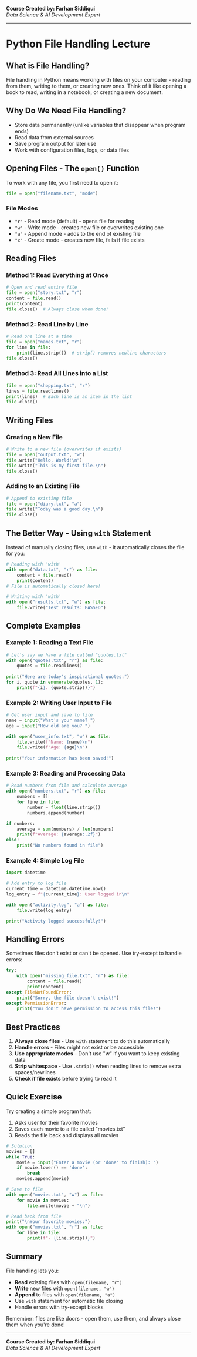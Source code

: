 **Course Created by: Farhan Siddiqui**  
*Data Science & AI Development Expert*


---

# Python File Handling Lecture

## What is File Handling?

File handling in Python means working with files on your computer - reading from them, writing to them, or creating new ones. Think of it like opening a book to read, writing in a notebook, or creating a new document.

## Why Do We Need File Handling?

- Store data permanently (unlike variables that disappear when program ends)
- Read data from external sources
- Save program output for later use
- Work with configuration files, logs, or data files

## Opening Files - The `open()` Function

To work with any file, you first need to open it:

```python
file = open("filename.txt", "mode")
```

### File Modes

- `"r"` - Read mode (default) - opens file for reading
- `"w"` - Write mode - creates new file or overwrites existing one
- `"a"` - Append mode - adds to the end of existing file
- `"x"` - Create mode - creates new file, fails if file exists

## Reading Files

### Method 1: Read Everything at Once

```python
# Open and read entire file
file = open("story.txt", "r")
content = file.read()
print(content)
file.close()  # Always close when done!
```

### Method 2: Read Line by Line

```python
# Read one line at a time
file = open("names.txt", "r")
for line in file:
    print(line.strip())  # strip() removes newline characters
file.close()
```

### Method 3: Read All Lines into a List

```python
file = open("shopping.txt", "r")
lines = file.readlines()
print(lines)  # Each line is an item in the list
file.close()
```

## Writing Files

### Creating a New File

```python
# Write to a new file (overwrites if exists)
file = open("output.txt", "w")
file.write("Hello, World!\n")
file.write("This is my first file.\n")
file.close()
```

### Adding to an Existing File

```python
# Append to existing file
file = open("diary.txt", "a")
file.write("Today was a good day.\n")
file.close()
```

## The Better Way - Using `with` Statement

Instead of manually closing files, use `with` - it automatically closes the file for you:

```python
# Reading with 'with'
with open("data.txt", "r") as file:
    content = file.read()
    print(content)
# File is automatically closed here!

# Writing with 'with'
with open("results.txt", "w") as file:
    file.write("Test results: PASSED")
```

## Complete Examples

### Example 1: Reading a Text File

```python
# Let's say we have a file called "quotes.txt"
with open("quotes.txt", "r") as file:
    quotes = file.readlines()
    
print("Here are today's inspirational quotes:")
for i, quote in enumerate(quotes, 1):
    print(f"{i}. {quote.strip()}")
```

### Example 2: Writing User Input to File

```python
# Get user input and save to file
name = input("What's your name? ")
age = input("How old are you? ")

with open("user_info.txt", "w") as file:
    file.write(f"Name: {name}\n")
    file.write(f"Age: {age}\n")
    
print("Your information has been saved!")
```

### Example 3: Reading and Processing Data

```python
# Read numbers from file and calculate average
with open("numbers.txt", "r") as file:
    numbers = []
    for line in file:
        number = float(line.strip())
        numbers.append(number)

if numbers:
    average = sum(numbers) / len(numbers)
    print(f"Average: {average:.2f}")
else:
    print("No numbers found in file")
```

### Example 4: Simple Log File

```python
import datetime

# Add entry to log file
current_time = datetime.datetime.now()
log_entry = f"{current_time}: User logged in\n"

with open("activity.log", "a") as file:
    file.write(log_entry)

print("Activity logged successfully!")
```

## Handling Errors

Sometimes files don't exist or can't be opened. Use try-except to handle errors:

```python
try:
    with open("missing_file.txt", "r") as file:
        content = file.read()
        print(content)
except FileNotFoundError:
    print("Sorry, the file doesn't exist!")
except PermissionError:
    print("You don't have permission to access this file!")
```

## Best Practices

1. **Always close files** - Use `with` statement to do this automatically
2. **Handle errors** - Files might not exist or be accessible
3. **Use appropriate modes** - Don't use "w" if you want to keep existing data
4. **Strip whitespace** - Use `.strip()` when reading lines to remove extra spaces/newlines
5. **Check if file exists** before trying to read it

## Quick Exercise

Try creating a simple program that:
1. Asks user for their favorite movies
2. Saves each movie to a file called "movies.txt"
3. Reads the file back and displays all movies

```python
# Solution
movies = []
while True:
    movie = input("Enter a movie (or 'done' to finish): ")
    if movie.lower() == 'done':
        break
    movies.append(movie)

# Save to file
with open("movies.txt", "w") as file:
    for movie in movies:
        file.write(movie + "\n")

# Read back from file
print("\nYour favorite movies:")
with open("movies.txt", "r") as file:
    for line in file:
        print(f"- {line.strip()}")
```

## Summary

File handling lets you:
- **Read** existing files with `open(filename, "r")`
- **Write** new files with `open(filename, "w")`
- **Append** to files with `open(filename, "a")`
- Use `with` statement for automatic file closing
- Handle errors with try-except blocks

Remember: files are like doors - open them, use them, and always close them when you're done!

---

**Course Created by: Farhan Siddiqui**  
*Data Science & AI Development Expert*
